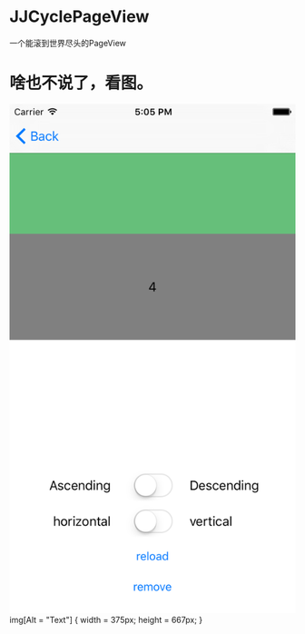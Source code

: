 # JJCyclePageView
一个能滚到世界尽头的PageView
# 啥也不说了，看图。
![Alt Text](https://github.com/chinaljw/MyFileRepository/blob/master/Gif/JJPageView_PNG_0.png)
img[Alt = "Text"] { 
  width = 375px;
  height = 667px;
}

